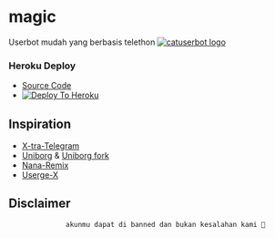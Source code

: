 # magic
Userbot mudah yang berbasis telethon
[![catuserbot logo](https://www.linkpicture.com/q/IMG_20210430_143405_094.jpg)](https://dashboard.heroku.com/new?button-url=https%3A%2F%2Fgithub.com%2Fmagicianuserbotteam%2Fmagic%2Ftree%2Fbugs&template=https%3A%2F%2Fgithub.com%2Fmagicianuserbotteam%2Fmagic)


### Heroku Deploy
  - [Source Code](https://t.me/magichelp)
  - [![Deploy To Heroku](https://www.herokucdn.com/deploy/button.svg)](https://dashboard.heroku.com/new?button-url=https%3A%2F%2Fgithub.com%2Fmagicianuserbotteam%2Fmagic%2Ftree%2Fbugs&template=https%3A%2F%2Fgithub.com%2Fmagicianuserbotteam%2Fmagic)



## Inspiration
   - [X-tra-Telegram](https://github.com/Dark-Princ3/X-tra-Telegram)
   - [Uniborg](https://github.com/SpEcHiDe/UniBorg) & [Uniborg fork](https://github.com/ravana69/PornHub)
   - [Nana-Remix](https://github.com/pokurt/Nana-Remix)
   - [Userge-X](https://github.com/code-rgb/USERGE-X/)
   
## Disclaimer

```
              akunmu dapat di banned dan bukan kesalahan kami 
